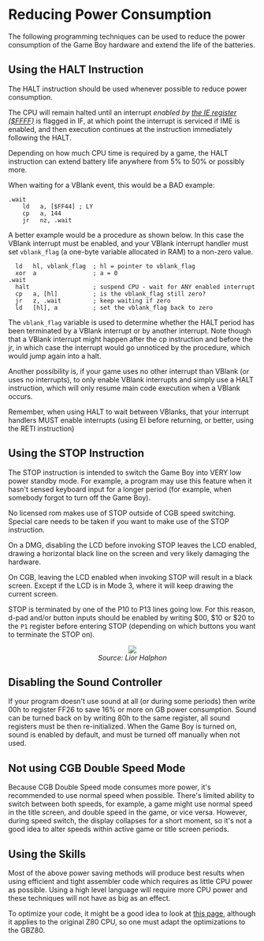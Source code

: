 # Reducing Power Consumption

The following programming techniques can be used to reduce the power
consumption of the Game Boy hardware and extend the life of the
batteries.

## Using the HALT Instruction

The HALT instruction should be used whenever possible to reduce power
consumption.

The CPU will remain halted until an interrupt *enabled by [the IE register ($FFFF)](<#FFFF — IE: Interrupt enable>)* is
flagged in IF, at which point the interrupt is serviced if IME is enabled,
and then execution continues at the instruction immediately following the
HALT.

Depending on how much CPU time is required by a game, the HALT
instruction can extend battery life anywhere from 5% to 50% or possibly
more.

When waiting for a VBlank event, this would be a BAD example:

```rgbasm
.wait
    ld   a, [$FF44] ; LY
    cp   a, 144
    jr   nz, .wait
```

A better example would be a procedure as shown below. In this case the
VBlank interrupt must be enabled, and your VBlank interrupt handler
must set `vblank_flag` (a one-byte variable allocated in RAM) to a non-zero value.

```rgbasm
  ld   hl, vblank_flag  ; hl = pointer to vblank_flag
  xor  a                ; a = 0
.wait
  halt                  ; suspend CPU - wait for ANY enabled interrupt
  cp   a, [hl]          ; is the vblank_flag still zero?
  jr   z, .wait         ; keep waiting if zero
  ld   [hl], a          ; set the vblank_flag back to zero
```

The `vblank_flag` variable is used to determine whether the HALT period has been
terminated by a VBlank interrupt or by another interrupt. Note though
that a VBlank interrupt might happen after the cp instruction
and before the jr, in which case the interrupt would go unnoticed by the
procedure, which would jump again into a halt.

Another possibility is, if your game uses no other interrupt than VBlank
(or uses no interrupts), to only enable VBlank interrupts and simply use
a HALT instruction, which will only resume main code execution when a
VBlank occurs.

Remember, when using HALT to wait between VBlanks, that your interrupt
handlers MUST enable interrupts (using EI before returning, or
better, using the RETI instruction)

## Using the STOP Instruction

The STOP instruction is intended to switch the Game Boy into VERY low
power standby mode. For example, a program may use this feature when it
hasn't sensed keyboard input for a longer period (for example, when
somebody forgot to turn off the Game Boy).

No licensed rom makes use of STOP outside of CGB speed switching.
Special care needs to be taken if you want to make use of the STOP
instruction.

On a DMG, disabling the LCD before invoking STOP leaves the LCD enabled,
drawing a horizontal black line on the screen and very likely damaging the
hardware.

On CGB, leaving the LCD enabled when invoking STOP will result in a
black screen. Except if the LCD is in Mode 3, where it will keep drawing
the current screen.

STOP is terminated by one of the P10 to P13 lines going low. For this
reason, d-pad and/or button inputs should be enabled by writing $00,
$10 or $20 to the `P1` register before entering STOP (depending on which
buttons you want to terminate the STOP on).

<p align="center">
<img src="imgs/gb_stop.png">
<br>
  <i>Source: Lior Halphon</i>
</p>

## Disabling the Sound Controller

If your program doesn't use sound at all (or during some periods) then
write 00h to register FF26 to save 16% or more on GB power consumption.
Sound can be turned back on by writing 80h to the same register, all
sound registers must be then re-initialized. When the Game Boy is turned
on, sound is enabled by default, and must be turned off manually when
not used.

## Not using CGB Double Speed Mode

Because CGB Double Speed mode consumes more power, it's recommended to
use normal speed when possible. There's limited ability to switch
between both speeds, for example, a game might use normal speed in the
title screen, and double speed in the game, or vice versa. However,
during speed switch, the display collapses for a short moment, so it's
not a good idea to alter speeds within active game or title screen
periods.

## Using the Skills

Most of the above power saving methods will produce best results when
using efficient and tight assembler code which requires as little CPU
power as possible. Using a high level language will require more CPU
power and these techniques will not have as big as an effect.

To optimize your code, it might be a good idea to look at [this
page](http://wikiti.brandonw.net/index.php?title=Z80_Optimization),
although it applies to the original Z80 CPU, so one must adapt the
optimizations to the GBZ80.

